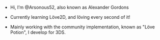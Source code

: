 - Hi, I’m @Arsonous52, also known as Alexander Gordons

- Currently learning Löve2D, and löving every second of it!
- Mainly working with the community implementation, known as "Löve Potion", I develop for 3DS.
